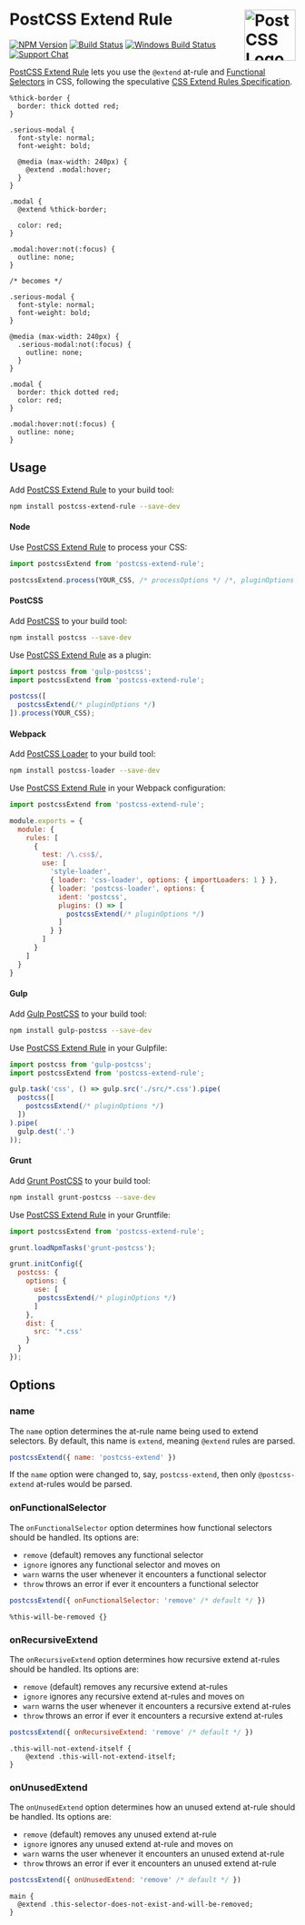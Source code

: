 # PostCSS Extend Rule [<img src="https://postcss.github.io/postcss/logo.svg" alt="PostCSS Logo" width="90" height="90" align="right">][postcss]

[![NPM Version][npm-img]][npm-url]
[![Build Status][cli-img]][cli-url]
[![Windows Build Status][win-img]][win-url]
[![Support Chat][git-img]][git-url]

[PostCSS Extend Rule] lets you use the `@extend` at-rule and
[Functional Selectors] in CSS, following the speculative
[CSS Extend Rules Specification].

```pcss
%thick-border {
  border: thick dotted red;
}

.serious-modal {
  font-style: normal;
  font-weight: bold;

  @media (max-width: 240px) {
    @extend .modal:hover;
  }
}

.modal {
  @extend %thick-border;

  color: red;
}

.modal:hover:not(:focus) {
  outline: none;
}

/* becomes */

.serious-modal {
  font-style: normal;
  font-weight: bold;
}

@media (max-width: 240px) {
  .serious-modal:not(:focus) {
    outline: none;
  }
}

.modal {
  border: thick dotted red;
  color: red;
}

.modal:hover:not(:focus) {
  outline: none;
}
```

## Usage

Add [PostCSS Extend Rule] to your build tool:

```bash
npm install postcss-extend-rule --save-dev
```

#### Node

Use [PostCSS Extend Rule] to process your CSS:

```js
import postcssExtend from 'postcss-extend-rule';

postcssExtend.process(YOUR_CSS, /* processOptions */ /*, pluginOptions */);
```

#### PostCSS

Add [PostCSS] to your build tool:

```bash
npm install postcss --save-dev
```

Use [PostCSS Extend Rule] as a plugin:

```js
import postcss from 'gulp-postcss';
import postcssExtend from 'postcss-extend-rule';

postcss([
  postcssExtend(/* pluginOptions */)
]).process(YOUR_CSS);
```

#### Webpack

Add [PostCSS Loader] to your build tool:

```bash
npm install postcss-loader --save-dev
```

Use [PostCSS Extend Rule] in your Webpack configuration:

```js
import postcssExtend from 'postcss-extend-rule';

module.exports = {
  module: {
    rules: [
      {
        test: /\.css$/,
        use: [
          'style-loader',
          { loader: 'css-loader', options: { importLoaders: 1 } },
          { loader: 'postcss-loader', options: {
            ident: 'postcss',
            plugins: () => [
              postcssExtend(/* pluginOptions */)
            ]
          } }
        ]
      }
    ]
  }
}
```

#### Gulp

Add [Gulp PostCSS] to your build tool:

```bash
npm install gulp-postcss --save-dev
```

Use [PostCSS Extend Rule] in your Gulpfile:

```js
import postcss from 'gulp-postcss';
import postcssExtend from 'postcss-extend-rule';

gulp.task('css', () => gulp.src('./src/*.css').pipe(
  postcss([
    postcssExtend(/* pluginOptions */)
  ])
).pipe(
  gulp.dest('.')
));
```

#### Grunt

Add [Grunt PostCSS] to your build tool:

```bash
npm install grunt-postcss --save-dev
```

Use [PostCSS Extend Rule] in your Gruntfile:

```js
import postcssExtend from 'postcss-extend-rule';

grunt.loadNpmTasks('grunt-postcss');

grunt.initConfig({
  postcss: {
    options: {
      use: [
       postcssExtend(/* pluginOptions */)
      ]
    },
    dist: {
      src: '*.css'
    }
  }
});
```

## Options

### name

The `name` option determines the at-rule name being used to extend selectors.
By default, this name is `extend`, meaning `@extend` rules are parsed.

```js
postcssExtend({ name: 'postcss-extend' })
```

If the `name` option were changed to, say, `postcss-extend`, then only
`@postcss-extend` at-rules would be parsed.

### onFunctionalSelector

The `onFunctionalSelector` option determines how functional selectors should be
handled. Its options are:

- `remove` (default) removes any functional selector
- `ignore` ignores any functional selector and moves on
- `warn` warns the user whenever it encounters a functional selector
- `throw` throws an error if ever it encounters a functional selector

```js
postcssExtend({ onFunctionalSelector: 'remove' /* default */ })
```

```pcss
%this-will-be-removed {}
```

### onRecursiveExtend

The `onRecursiveExtend` option determines how recursive extend at-rules should
be handled. Its options are:

- `remove` (default) removes any recursive extend at-rules
- `ignore` ignores any recursive extend at-rules and moves on
- `warn` warns the user whenever it encounters a recursive extend at-rules
- `throw` throws an error if ever it encounters a recursive extend at-rules

```js
postcssExtend({ onRecursiveExtend: 'remove' /* default */ })
```

```pcss
.this-will-not-extend-itself {
	@extend .this-will-not-extend-itself;
}
```

### onUnusedExtend

The `onUnusedExtend` option determines how an unused extend at-rule should be
handled. Its options are:

- `remove` (default) removes any unused extend at-rule
- `ignore` ignores any unused extend at-rule and moves on
- `warn` warns the user whenever it encounters an unused extend at-rule
- `throw` throws an error if ever it encounters an unused extend at-rule

```js
postcssExtend({ onUnusedExtend: 'remove' /* default */ })
```

```pcss
main {
  @extend .this-selector-does-not-exist-and-will-be-removed;
}
```

[cli-img]: https://img.shields.io/travis/jonathantneal/postcss-extend-rule.svg
[cli-url]: https://travis-ci.org/jonathantneal/postcss-extend-rule
[git-img]: https://img.shields.io/badge/support-chat-blue.svg
[git-url]: https://gitter.im/postcss/postcss
[npm-img]: https://img.shields.io/npm/v/postcss-extend-rule.svg
[npm-url]: https://www.npmjs.com/package/postcss-extend-rule
[win-img]: https://img.shields.io/appveyor/ci/jonathantneal/postcss-extend-rule.svg
[win-url]: https://ci.appveyor.com/project/jonathantneal/postcss-extend-rule

[CSS Extend Rules Specification]: https://jonathantneal.github.io/specs/css-extend-rule/
[Functional Selectors]: https://jonathantneal.github.io/specs/css-extend-rule/#functional-selector
[Gulp PostCSS]: https://github.com/postcss/gulp-postcss
[Grunt PostCSS]: https://github.com/nDmitry/grunt-postcss
[PostCSS]: https://github.com/postcss/postcss
[PostCSS Loader]: https://github.com/postcss/postcss-loader
[PostCSS Extend Rule]: https://github.com/jonathantneal/postcss-extend-rule
